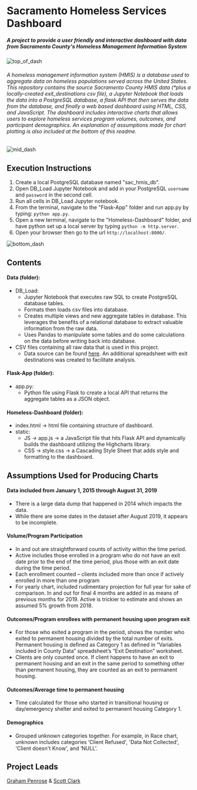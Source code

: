 # Sacramento Homeless Services Dashboard

##### A project to provide a user friendly and interactive dashboard with data from Sacramento County's Homeless Management Information System

![top_of_dash](https://github.com/code4sac/sacramento-county-homeless-hmis-data/blob/master/images/HMIS_dash_top.JPG)

###### A homeless management information system (HMIS) is a database used to aggregate data on homeless populations served across the United States. This repository contains the source Sacramento County HMIS data (\*plus a locally-created exit_destinations csv file), a Jupyter Notebook that loads the data into a PostgreSQL database, a flask API that then serves the data from the database, and finally a web based dashboard using HTML, CSS, and JavaScript. The dashboard includes interactive charts that allows users to explore homeless services program volumes, outcomes, and participant demographics. An explanation of assumptions made for chart plotting is also included at the bottom of this readme.

![mid_dash](https://github.com/code4sac/sacramento-county-homeless-hmis-data/blob/master/images/HMIS_dash_middle.JPG)

## Execution Instructions

1. Create a local PostgreSQL database named "sac_hmis_db".
2. Open DB_Load Jupyter Notebook and add in your PostgreSQL `username` and `password` in the second cell.
3. Run all cells in DB_Load Jupyter notebook.
4. From the terminal, navigate to the "Flask-App" folder and run app.py by typing: `python app.py`.
5. Open a new terminal, navigate to the "Homeless-Dashboard" folder, and have python set up a local server by typing `python -m http.server`.
6. Open your browser then go to the url `http://localhost:8000/`.

![bottom_dash](https://github.com/code4sac/sacramento-county-homeless-hmis-data/blob/master/images/HMIS_dash_bottom.JPG)

## Contents

#### Data (folder):

- DB_Load:
  - Jupyter Notebook that executes raw SQL to create PostgreSQL database tables.
  - Formats then loads csv files into database.
  - Creates multiple views and new aggregate tables in database. This leverages the benefits of a relational database to extract valuable information from the raw data.
  - Uses Pandas to manipulate some tables and do some calculations on the data before writing back into database.
- CSV files containing all raw data that is used in this project.
  - Data source can be found [here](https://github.com/code4sac/sacramento-county-homeless-hmis-data/tree/master/data). An additional spreadsheet with exit destinations was created to facilitate analysis.

#### Flask-App (folder):

- app.py:
  - Python file using Flask to create a local API that returns the aggregate tables as a JSON object.

#### Homeless-Dashboard (folder):

- index.html -> html file containing structure of dashboard.
- static:
  - JS -> app.js -> a JavaScript file that hits Flask API and dynamically builds the dashboard utilizing the Highcharts library.
  - CSS -> style.css -> a Cascading Style Sheet that adds style and formatting to the dashboard.

## Assumptions Used for Producing Charts

#### Data included from January 1, 2015 through August 31, 2019

- There is a large data dump that happened in 2014 which impacts the data.
- While there are some dates in the dataset after August 2019, it appears to be incomplete.

#### Volume/Program Participation

- In and out are straightforward counts of activity within the time period.
- Active includes those enrolled in a program who do not have an exit date prior to the end of the time period, plus those with an exit date during the time period.
- Each enrollment counted – clients included more than once if actively enrolled in more than one program
- For yearly chart, included rudimentary projection for full year for sake of comparison. In and out for final 4 months are added in as means of previous months for 2019. Active is trickier to estimate and shows an assumed 5% growth from 2018.

#### Outcomes/Program enrollees with permanent housing upon program exit

- For those who exited a program in the period, shows the number who exited to permanent housing divided by the total number of exits. Permanent housing is defined as Category 1 as defined in “Variables included in County Data” spreadsheet’s “Exit Destination” worksheet.
- Clients are only counted once. If client happens to have an exit to permanent housing and an exit in the same period to something other than permanent housing, they are counted as an exit to permanent housing.

#### Outcomes/Average time to permanent housing

- Time calculated for those who started in transitional housing or day/emergency shelter and exited to permanent housing Category 1.

#### Demographics

- Grouped unknown categories together. For example, in Race chart, unknown includes categories ‘Client Refused', 'Data Not Collected', 'Client doesn't Know', and ‘NULL’.

## Project Leads

[Graham Penrose](https://www.linkedin.com/in/graham-penrose-ab6a7b188/) & [Scott Clark](https://www.linkedin.com/in/scott-d-clark/)
